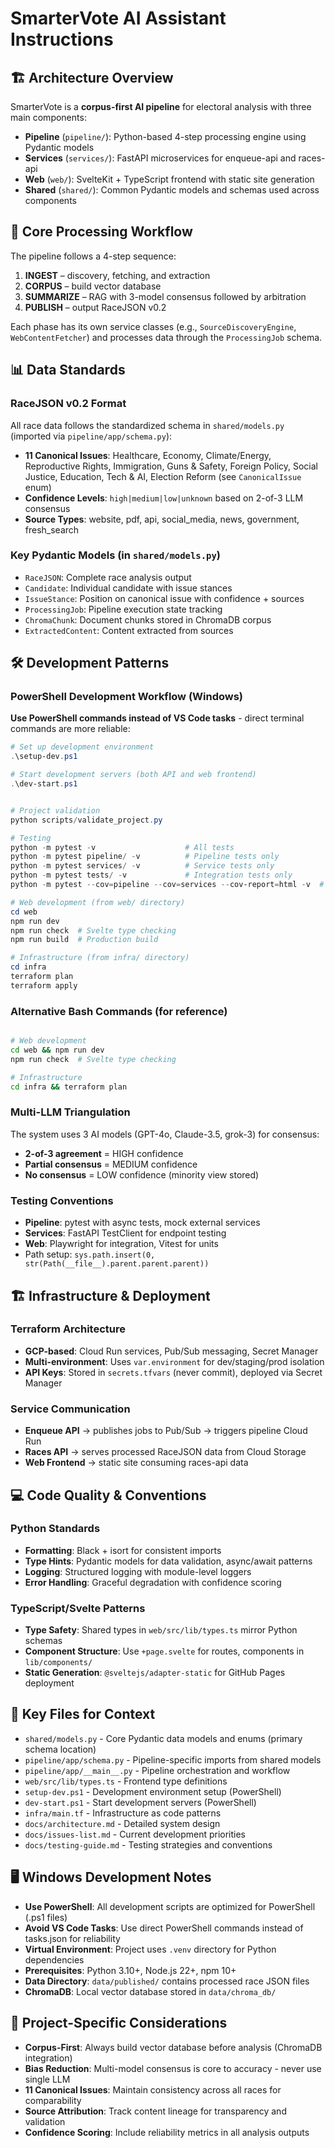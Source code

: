 # SmarterVote AI Assistant Instructions

## 🏗️ Architecture Overview

SmarterVote is a **corpus-first AI pipeline** for electoral analysis with three main components:
- **Pipeline** (`pipeline/`): Python-based 4-step processing engine using Pydantic models
- **Services** (`services/`): FastAPI microservices for enqueue-api and races-api
- **Web** (`web/`): SvelteKit + TypeScript frontend with static site generation
- **Shared** (`shared/`): Common Pydantic models and schemas used across components

## 🔄 Core Processing Workflow

The pipeline follows a 4-step sequence:
1. **INGEST** – discovery, fetching, and extraction
2. **CORPUS** – build vector database
3. **SUMMARIZE** – RAG with 3-model consensus followed by arbitration
4. **PUBLISH** – output RaceJSON v0.2

Each phase has its own service classes (e.g., `SourceDiscoveryEngine`, `WebContentFetcher`) and processes data through the `ProcessingJob` schema.

## 📊 Data Standards

### RaceJSON v0.2 Format
All race data follows the standardized schema in `shared/models.py` (imported via `pipeline/app/schema.py`):
- **11 Canonical Issues**: Healthcare, Economy, Climate/Energy, Reproductive Rights, Immigration, Guns & Safety, Foreign Policy, Social Justice, Education, Tech & AI, Election Reform (see `CanonicalIssue` enum)
- **Confidence Levels**: `high|medium|low|unknown` based on 2-of-3 LLM consensus
- **Source Types**: website, pdf, api, social_media, news, government, fresh_search

### Key Pydantic Models (in `shared/models.py`)
- `RaceJSON`: Complete race analysis output
- `Candidate`: Individual candidate with issue stances
- `IssueStance`: Position on canonical issue with confidence + sources
- `ProcessingJob`: Pipeline execution state tracking
- `ChromaChunk`: Document chunks stored in ChromaDB corpus
- `ExtractedContent`: Content extracted from sources

## 🛠️ Development Patterns

### PowerShell Development Workflow (Windows)
**Use PowerShell commands instead of VS Code tasks** - direct terminal commands are more reliable:

```powershell
# Set up development environment
.\setup-dev.ps1

# Start development servers (both API and web frontend)
.\dev-start.ps1


# Project validation
python scripts/validate_project.py

# Testing
python -m pytest -v                    # All tests
python -m pytest pipeline/ -v          # Pipeline tests only
python -m pytest services/ -v          # Service tests only
python -m pytest tests/ -v             # Integration tests only
python -m pytest --cov=pipeline --cov=services --cov-report=html -v  # With coverage

# Web development (from web/ directory)
cd web
npm run dev
npm run check  # Svelte type checking
npm run build  # Production build

# Infrastructure (from infra/ directory)
cd infra
terraform plan
terraform apply
```

### Alternative Bash Commands (for reference)
```bash

# Web development
cd web && npm run dev
npm run check  # Svelte type checking

# Infrastructure
cd infra && terraform plan
```

### Multi-LLM Triangulation
The system uses 3 AI models (GPT-4o, Claude-3.5, grok-3) for consensus:
- **2-of-3 agreement** = HIGH confidence
- **Partial consensus** = MEDIUM confidence
- **No consensus** = LOW confidence (minority view stored)

### Testing Conventions
- **Pipeline**: pytest with async tests, mock external services
- **Services**: FastAPI TestClient for endpoint testing
- **Web**: Playwright for integration, Vitest for units
- Path setup: `sys.path.insert(0, str(Path(__file__).parent.parent.parent))`

## 🏗️ Infrastructure & Deployment

### Terraform Architecture
- **GCP-based**: Cloud Run services, Pub/Sub messaging, Secret Manager
- **Multi-environment**: Uses `var.environment` for dev/staging/prod isolation
- **API Keys**: Stored in `secrets.tfvars` (never commit), deployed via Secret Manager

### Service Communication
- **Enqueue API** → publishes jobs to Pub/Sub → triggers pipeline Cloud Run
- **Races API** → serves processed RaceJSON data from Cloud Storage
- **Web Frontend** → static site consuming races-api data

## 💻 Code Quality & Conventions

### Python Standards
- **Formatting**: Black + isort for consistent imports
- **Type Hints**: Pydantic models for data validation, async/await patterns
- **Logging**: Structured logging with module-level loggers
- **Error Handling**: Graceful degradation with confidence scoring

### TypeScript/Svelte Patterns
- **Type Safety**: Shared types in `web/src/lib/types.ts` mirror Python schemas
- **Component Structure**: Use `+page.svelte` for routes, components in `lib/components/`
- **Static Generation**: `@sveltejs/adapter-static` for GitHub Pages deployment

## 📂 Key Files for Context

- `shared/models.py` - Core Pydantic data models and enums (primary schema location)
- `pipeline/app/schema.py` - Pipeline-specific imports from shared models
- `pipeline/app/__main__.py` - Pipeline orchestration and workflow
- `web/src/lib/types.ts` - Frontend type definitions
- `setup-dev.ps1` - Development environment setup (PowerShell)
- `dev-start.ps1` - Start development servers (PowerShell)
- `infra/main.tf` - Infrastructure as code patterns
- `docs/architecture.md` - Detailed system design
- `docs/issues-list.md` - Current development priorities
- `docs/testing-guide.md` - Testing strategies and conventions

## 🖥️ Windows Development Notes

- **Use PowerShell**: All development scripts are optimized for PowerShell (.ps1 files)
- **Avoid VS Code Tasks**: Use direct PowerShell commands instead of tasks.json for reliability
- **Virtual Environment**: Project uses `.venv` directory for Python dependencies
- **Prerequisites**: Python 3.10+, Node.js 22+, npm 10+
- **Data Directory**: `data/published/` contains processed race JSON files
- **ChromaDB**: Local vector database stored in `data/chroma_db/`

## 🎯 Project-Specific Considerations

- **Corpus-First**: Always build vector database before analysis (ChromaDB integration)
- **Bias Reduction**: Multi-model consensus is core to accuracy - never use single LLM
- **11 Canonical Issues**: Maintain consistency across all races for comparability
- **Source Attribution**: Track content lineage for transparency and validation
- **Confidence Scoring**: Include reliability metrics in all analysis outputs

